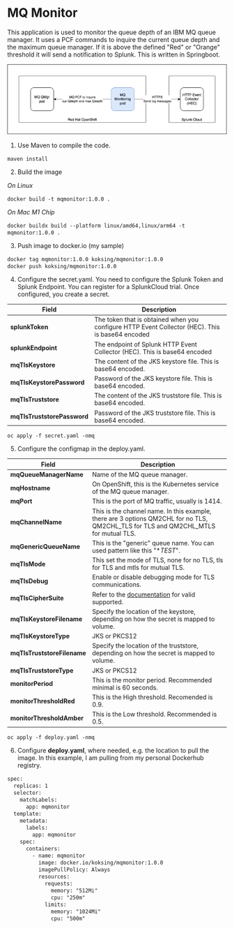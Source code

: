 # MQ Monitor

This application is used to monitor the queue depth of an IBM MQ queue manager. It uses a PCF commands to inquire the current queue depth and the maximum queue manager. If it is above the defined "Red" or "Orange" threshold it will send a notification to Splunk. This is written in Springboot.

![Alt text here](images/mqmonitor.png)

1. Use Maven to compile the code.

```
maven install
```

2. Build the image

*On Linux*
```
docker build -t mqmonitor:1.0.0 .
```
*On Mac M1 Chip*
```
docker buildx build --platform linux/amd64,linux/arm64 -t mqmonitor:1.0.0 .
```

3. Push image to docker.io (my sample)

```
docker tag mqmonitor:1.0.0 koksing/mqmonitor:1.0.0
docker push koksing/mqmonitor:1.0.0
```

4. Configure the secret.yaml. You need to configure the Splunk Token and Splunk Endpoint. You can register for a SplunkCloud trial. Once configured, you create a secret.

| Field | Description |
| ----- | ----------- |
| **splunkToken** | The token that is obtained when you configure HTTP Event Collector (HEC). This is base64 encoded |
| **splunkEndpoint** | The endpoint of Splunk HTTP Event Collector (HEC). This is base64 encoded |
| **mqTlsKeystore** | The content of the JKS keystore file. This is base64 encoded. |
| **mqTlsKeystorePassword** | Password of the JKS keystore file. This is base64 encoded. |
| **mqTlsTruststore** | The content of the JKS truststore file. This is base64 encoded. |
| **mqTlsTruststorePassword** | Password of the JKS truststore file. This is base64 encoded. |

```
oc apply -f secret.yaml -nmq
```

5. Configure the configmap in the deploy.yaml.

| Field | Description |
| ----- | ------------|
| **mqQueueManagerName** | Name of the MQ queue manager. |
| **mqHostname** | On OpenShift, this is the Kubernetes service of the MQ queue manager. |
| **mqPort** | This is the port of MQ traffic, usually is 1414. |
| **mqChannelName** | This is the channel name. In this example, there are 3 options QM2CHL for no TLS, QM2CHL_TLS for TLS and QM2CHL_MTLS for mutual TLS. |
| **mqGenericQueueName** | This is the "generic" queue name. You can used pattern like this "**TEST*". |
| **mqTlsMode** | This set the mode of TLS, none for no TLS, tls for TLS and mtls for mutual TLS. |
| **mqTlsDebug** | Enable or disable debugging mode for TLS communications. |
| **mqTlsCipherSuite** | Refer to the [documentation](https://www.ibm.com/docs/en/ibm-mq/9.3?topic=jms-tls-cipherspecs-ciphersuites-in-mq-classes) for valid supported. |
| **mqTlsKeystoreFilename** | Specify the location of the keystore, depending on how the secret is mapped to volume. |
| **mqTlsKeystoreType** | JKS or PKCS12 |
| **mqTlsTruststoreFilename** | Specify the location of the truststore, depending on how the secret is mapped to volume. |
| **mqTlsTruststoreType** | JKS or PKCS12 |
| **monitorPeriod** | This is the monitor period. Recommended minimal is 60 seconds. |
| **monitorThresholdRed** |This is the High threshold. Recomended is 0.9. |
| **monitorThresholdAmber** | This is the Low threshold. Recommended is 0.5. |

```
oc apply -f deploy.yaml -nmq
```

6. Configure **deploy.yaml**, where needed, e.g. the location to pull the image. In this example, I am pulling from my personal Dockerhub registry.

```
spec:
  replicas: 1
  selector:
    matchLabels:
      app: mqmonitor
  template:
    metadata:
      labels:
        app: mqmonitor
    spec:
      containers:
        - name: mqmonitor
          image: docker.io/koksing/mqmonitor:1.0.0
          imagePullPolicy: Always
          resources:
            requests:
              memory: "512Mi"
              cpu: "250m"
            limits:
              memory: "1024Mi"
              cpu: "500m"
```
